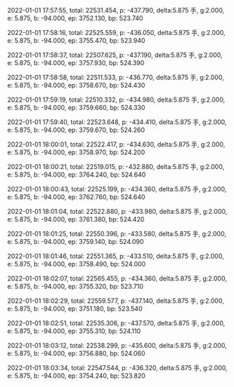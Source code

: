 2022-01-01 17:57:55, total: 22531.454, p: -437.790, delta:5.875 手, g:2.000, e: 5.875, b: -94.000, ep: 3752.130, bp: 523.740

2022-01-01 17:58:16, total: 22525.559, p: -436.050, delta:5.875 手, g:2.000, e: 5.875, b: -94.000, ep: 3755.470, bp: 523.940

2022-01-01 17:58:37, total: 22507.625, p: -437.190, delta:5.875 手, g:2.000, e: 5.875, b: -94.000, ep: 3757.930, bp: 524.390

2022-01-01 17:58:58, total: 22511.533, p: -436.770, delta:5.875 手, g:2.000, e: 5.875, b: -94.000, ep: 3758.670, bp: 524.430

2022-01-01 17:59:19, total: 22510.332, p: -434.980, delta:5.875 手, g:2.000, e: 5.875, b: -94.000, ep: 3759.660, bp: 524.330

2022-01-01 17:59:40, total: 22523.648, p: -434.410, delta:5.875 手, g:2.000, e: 5.875, b: -94.000, ep: 3759.670, bp: 524.260

2022-01-01 18:00:01, total: 22522.417, p: -434.630, delta:5.875 手, g:2.000, e: 5.875, b: -94.000, ep: 3758.970, bp: 524.200

2022-01-01 18:00:21, total: 22519.015, p: -432.880, delta:5.875 手, g:2.000, e: 5.875, b: -94.000, ep: 3764.240, bp: 524.640

2022-01-01 18:00:43, total: 22525.199, p: -434.360, delta:5.875 手, g:2.000, e: 5.875, b: -94.000, ep: 3762.760, bp: 524.640

2022-01-01 18:01:04, total: 22522.880, p: -433.980, delta:5.875 手, g:2.000, e: 5.875, b: -94.000, ep: 3761.380, bp: 524.420

2022-01-01 18:01:25, total: 22550.396, p: -433.580, delta:5.875 手, g:2.000, e: 5.875, b: -94.000, ep: 3759.140, bp: 524.090

2022-01-01 18:01:46, total: 22551.365, p: -433.510, delta:5.875 手, g:2.000, e: 5.875, b: -94.000, ep: 3758.490, bp: 524.000

2022-01-01 18:02:07, total: 22565.455, p: -434.360, delta:5.875 手, g:2.000, e: 5.875, b: -94.000, ep: 3755.320, bp: 523.710

2022-01-01 18:02:29, total: 22559.577, p: -437.140, delta:5.875 手, g:2.000, e: 5.875, b: -94.000, ep: 3751.180, bp: 523.540

2022-01-01 18:02:51, total: 22535.306, p: -437.570, delta:5.875 手, g:2.000, e: 5.875, b: -94.000, ep: 3755.310, bp: 524.110

2022-01-01 18:03:12, total: 22538.299, p: -435.600, delta:5.875 手, g:2.000, e: 5.875, b: -94.000, ep: 3756.880, bp: 524.060

2022-01-01 18:03:34, total: 22547.544, p: -436.320, delta:5.875 手, g:2.000, e: 5.875, b: -94.000, ep: 3754.240, bp: 523.820